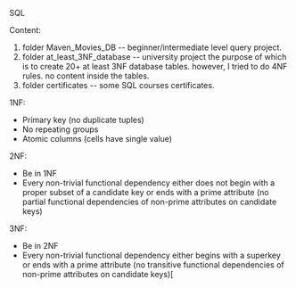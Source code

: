 SQL

Content:
1. folder Maven_Movies_DB --  beginner/intermediate level query project.
2. folder at_least_3NF_database --  university project the purpose of which is to create 20+ at least 3NF database tables. 
    however, I tried to do 4NF rules. no content inside the tables.
3. folder certificates --  some SQL courses certificates. 


1NF:
- Primary key (no duplicate tuples)	
- No repeating groups
- Atomic columns (cells have single value)

2NF:
- Be in 1NF
- Every non-trivial functional dependency either does not begin with a proper subset of a candidate key or ends with a prime attribute (no partial functional dependencies of non-prime attributes on candidate keys)

3NF:
- Be in 2NF
- Every non-trivial functional dependency either begins with a superkey or ends with a prime attribute (no transitive functional dependencies of non-prime attributes on candidate keys)[

